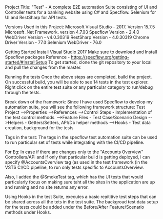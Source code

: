 Project Title: "Test" - A complete E2E automation Suite consisting of UI and Controller tests for a banking website using C# and Specflow.
Selenium for UI and RestSharp for API tests.

Versions Used in this Project:
Microsoft Visual Studio - 2017. Version 15.7.5
Microsoft .Net Framework. version 4.7.03
Specflow Version - 2.4.0
WebDriver Version - v4.0.30319
RestSharp Version - 4.0.30319
Chrome Driver Version - 77.0
Selenium WebDriver - 76.0

Getting Started
Install Visual Studio 2017
Make sure to download and Install Specflow packages
Reference - https://specflow.org/getting-started/#InstallSetup
To get started, clone the git repository to your local and pull the changes from the master.

Running the tests
Once the above steps are completed, build the project.
On successful build, you will be able to see 14 tests in the test explorer.
Right click on the entire test suite or any particular category to run/debug through the tests.

Break down of the framework:
Since I have used Specflow to develop my automation suite, you will see the following framework structure:
Test Project
	-->Properties
	-->References
	-->Control Steps - Implementation of the test control methods.
	-->Feature Files - Test Case/Scenario Design
	-->Helpers - Getters/Setters, API/Db helper methods 
	-->Hooks - Test data creation, background for the tests
	
Tags in the test:
The tags in the specflow test automation suite can be used to run particular set of tests while integrating with the CI/CD pipeline.

For Eg: In case if there are changes only to the "Accounts Overview" Controllers/API and if only that particular build is getting deployed, I can specify @AccountsOverview tag (as used in the test framework )in the VSTS CI/CD pipeline, to run only tests specific to AccountsOverview.

Also, I added the @SmokeTest tag, which has the UI tests that would particularly focus on making sure taht all the sites in the application are up and running and no site returns any error.

Using Hooks in the test Suite, executes a basic repititive test steps that can be shared across all the tets in the test suite.
The backgroud test data setup for the tests could be added under the Before/After Feature/Scenario methods under Hooks.
	

